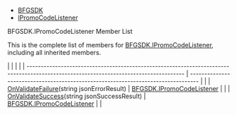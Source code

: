   - [BFGSDK](namespace_b_f_g_s_d_k.html)
  - [IPromoCodeListener](interface_b_f_g_s_d_k_1_1_i_promo_code_listener.html)

BFGSDK.IPromoCodeListener Member List

This is the complete list of members for
[BFGSDK.IPromoCodeListener](interface_b_f_g_s_d_k_1_1_i_promo_code_listener.html),
including all inherited members.

|                                                                                                                                       |                                                                                   |  |
| ------------------------------------------------------------------------------------------------------------------------------------- | --------------------------------------------------------------------------------- |  |
| [OnValidateFailure](interface_b_f_g_s_d_k_1_1_i_promo_code_listener.html#aa5e545dee434ba42132b5a3b7d0d327c)(string jsonErrorResult)   | [BFGSDK.IPromoCodeListener](interface_b_f_g_s_d_k_1_1_i_promo_code_listener.html) |  |
| [OnValidateSuccess](interface_b_f_g_s_d_k_1_1_i_promo_code_listener.html#a05e24dab31ec1fcea92ed9839fbd123c)(string jsonSuccessResult) | [BFGSDK.IPromoCodeListener](interface_b_f_g_s_d_k_1_1_i_promo_code_listener.html) |  |
